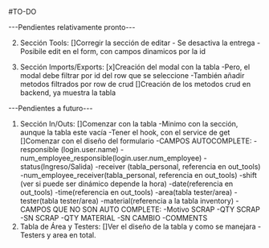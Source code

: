 #TO-DO

---Pendientes relativamente pronto---

2. Sección Tools:
   []Corregir la sección de editar - Se desactiva la entrega - Posibile edit en el form, con campos dinamicos por la id

3. Sección Imports/Exports:
   [x]Creación del modal con la tabla
   -Pero, el modal debe filtrar por id del row que se seleccione
   -También añadir metodos filtrados por row de crud
   []Creación de los metodos crud en backend, ya muestra la tabla

---Pendientes a futuro---

1. Sección In/Outs:
   []Comenzar con la tabla
   -Minimo con la sección, aunque la tabla este vacía
   -Tener el hook, con el service de get
   []Comenzar con el diseño del formulario
   -CAMPOS AUTOCOMPLETE:
   -responsible (login.user.name)
   -num_employee_responsible(login.user.num_employee)
   -status(Ingreso/Salida)
   -receiver (tabla_personal, referencia en out_tools)
   -num_employee_receiver(tabla_personal, referencia en out_tools)
   -shift (ver si puede ser dinámico depende la hora)
   -date(referencia en out_tools)
   -time(referencia en out_tools)
   -area(tabla tester/area)
   -tester(tabla tester/area)
   -material(referencia a la tabla inventory)
   -CAMPOS QUE NO SON AUTO COMPLETE:
   -Motivo SCRAP
   -QTY SCRAP
   -SN SCRAP
   -QTY MATERIAL
   -SN CAMBIO
   -COMMENTS
2. Tabla de Área y Testers:
   []Ver el diseño de la tabla y como se manejara
   -Testers y area en total.
